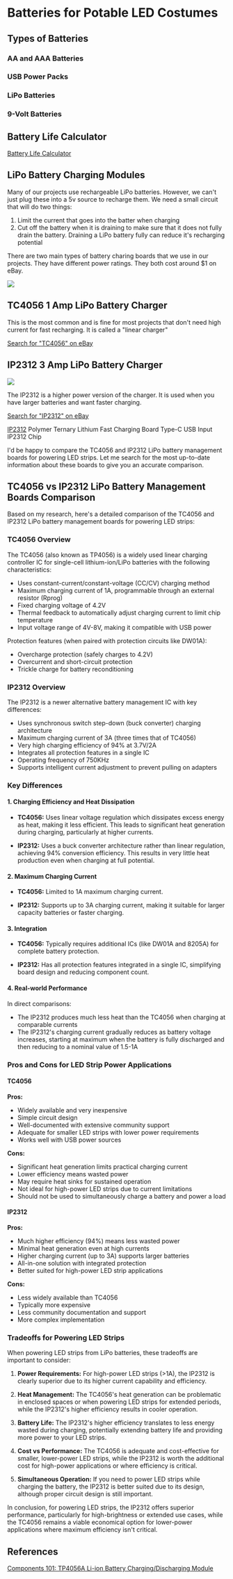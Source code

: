 # Batteries for Potable LED Costumes

## Types of Batteries

### AA and AAA Batteries

### USB Power Packs

### LiPo Batteries

### 9-Volt Batteries

## Battery Life Calculator

[Battery Life Calculator](../led-noodles/calculating-battery-life.md)

## LiPo Battery Charging Modules

Many of our projects use rechargeable LiPo
batteries.  However, we can't just plug these
into a 5v source to recharge them.  We need
a small circuit that will do two things:

1. Limit the current that goes into the batter when charging
2. Cut off the battery when it is draining to make sure
that it does not fully drain the battery.  Draining a LiPo
battery fully can reduce it's recharging potential

There are two main types of battery charing boards
that we use in our projects.  They
have different power ratings.
They both cost around $1 on eBay.

![](../img/lipo-battery-monitors.png)

## TC4056 1 Amp LiPo Battery Charger

This is the most common and is fine for most
projects that don't need high current for fast
recharging. It is called a "linear charger"

[Search for "TC4056" on eBay](https://www.ebay.com/sch/i.html?_nkw=TC4056)

## IP2312 3 Amp LiPo Battery Charger

![](../img/ip2312-battery-manager.png)

The IP2312 is a higher power version of the charger.
It is used when you have larger batteries and want
faster charging.

[Search for "IP2312" on eBay](https://www.ebay.com/sch/i.html?_nkw=IP2321)

[IP2312](https://www.ebay.com/sch/i.html?_nkw=IP2312&_sacat=0&_from=R40&_trksid=p2332490.m570.l1313) Polymer Ternary Lithium Fast Charging Board Type-C USB Input IP2312 Chip

I'd be happy to compare the TC4056 and IP2312 LiPo battery management boards for powering LED strips. Let me search for the most up-to-date information about these boards to give you an accurate comparison.

## TC4056 vs IP2312 LiPo Battery Management Boards Comparison

Based on my research, here's a detailed comparison of the TC4056 and IP2312 LiPo battery management boards for powering LED strips:

### TC4056 Overview

The TC4056 (also known as TP4056) is a widely used linear charging controller IC for single-cell lithium-ion/LiPo batteries with the following characteristics:

- Uses constant-current/constant-voltage (CC/CV) charging method
- Maximum charging current of 1A, programmable through an external resistor (Rprog)
- Fixed charging voltage of 4.2V
- Thermal feedback to automatically adjust charging current to limit chip temperature
- Input voltage range of 4V-8V, making it compatible with USB power

Protection features (when paired with protection circuits like DW01A):
- Overcharge protection (safely charges to 4.2V)
- Overcurrent and short-circuit protection
- Trickle charge for battery reconditioning

### IP2312 Overview

The IP2312 is a newer alternative battery management IC with key differences:

- Uses synchronous switch step-down (buck converter) charging architecture
- Maximum charging current of 3A (three times that of TC4056)
- Very high charging efficiency of 94% at 3.7V/2A
- Integrates all protection features in a single IC
- Operating frequency of 750KHz
- Supports intelligent current adjustment to prevent pulling on adapters

### Key Differences

#### 1. Charging Efficiency and Heat Dissipation

- **TC4056:** Uses linear voltage regulation which dissipates excess energy as heat, making it less efficient. This leads to significant heat generation during charging, particularly at higher currents.

- **IP2312:** Uses a buck converter architecture rather than linear regulation, achieving 94% conversion efficiency. This results in very little heat production even when charging at full potential.

#### 2. Maximum Charging Current

- **TC4056:** Limited to 1A maximum charging current.

- **IP2312:** Supports up to 3A charging current, making it suitable for larger capacity batteries or faster charging.

#### 3. Integration

- **TC4056:** Typically requires additional ICs (like DW01A and 8205A) for complete battery protection.

- **IP2312:** Has all protection features integrated in a single IC, simplifying board design and reducing component count.

#### 4. Real-world Performance

In direct comparisons:
- The IP2312 produces much less heat than the TC4056 when charging at comparable currents
- The IP2312's charging current gradually reduces as battery voltage increases, starting at maximum when the battery is fully discharged and then reducing to a nominal value of 1.5-1A

### Pros and Cons for LED Strip Power Applications

#### TC4056

**Pros:**
- Widely available and very inexpensive
- Simple circuit design
- Well-documented with extensive community support
- Adequate for smaller LED strips with lower power requirements
- Works well with USB power sources

**Cons:**
- Significant heat generation limits practical charging current
- Lower efficiency means wasted power
- May require heat sinks for sustained operation
- Not ideal for high-power LED strips due to current limitations
- Should not be used to simultaneously charge a battery and power a load

#### IP2312

**Pros:**
- Much higher efficiency (94%) means less wasted power
- Minimal heat generation even at high currents
- Higher charging current (up to 3A) supports larger batteries
- All-in-one solution with integrated protection
- Better suited for high-power LED strip applications

**Cons:**
- Less widely available than TC4056
- Typically more expensive
- Less community documentation and support
- More complex implementation

### Tradeoffs for Powering LED Strips

When powering LED strips from LiPo batteries, these tradeoffs are important to consider:

1. **Power Requirements:** For high-power LED strips (>1A), the IP2312 is clearly superior due to its higher current capability and efficiency.

2. **Heat Management:** The TC4056's heat generation can be problematic in enclosed spaces or when powering LED strips for extended periods, while the IP2312's higher efficiency results in cooler operation.

3. **Battery Life:** The IP2312's higher efficiency translates to less energy wasted during charging, potentially extending battery life and providing more power to your LED strips.

4. **Cost vs Performance:** The TC4056 is adequate and cost-effective for smaller, lower-power LED strips, while the IP2312 is worth the additional cost for high-power applications or where efficiency is critical.

5. **Simultaneous Operation:** If you need to power LED strips while charging the battery, the IP2312 is better suited due to its design, although proper circuit design is still important.

In conclusion, for powering LED strips, the IP2312 offers superior performance, particularly for high-brightness or extended use cases, while the TC4056 remains a viable economical option for lower-power applications where maximum efficiency isn't critical.

## References 

[Components 101: TP4056A Li-ion Battery Charging/Discharging Module](https://components101.com/modules/tp4056a-li-ion-battery-chargingdischarging-module)
